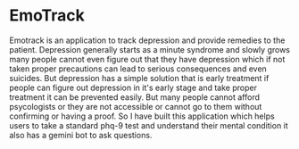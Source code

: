 # EmoTrack

Emotrack is an application to track depression and provide remedies to the patient. Depression generally starts as a minute syndrome and slowly grows many people cannot even figure out that they have depression which if not taken proper precautions can lead to serious consequences and even suicides. But depression has a simple solution that is early treatment if people can figure out depression in it's early stage and take proper treatment it can be prevented easily. But many people cannot afford psycologists or they are not accessible or cannot go to them without confirming or having a proof. So I have built this application which helps users to take a standard phq-9 test and understand their mental condition it also has a gemini bot to ask questions.
